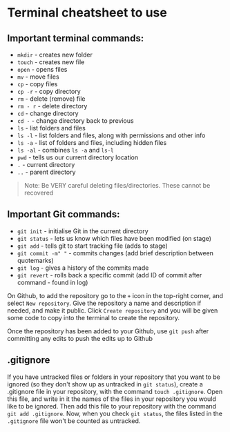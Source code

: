 # Terminal cheatsheet to use


## Important terminal commands:

* `mkdir` - creates new folder
* `touch` - creates new file
* `open` - opens files
* `mv` - move files
* `cp` - copy files
* `cp -r` - copy directory
* `rm` - delete (remove) file
* `rm - r` - delete directory
* `cd` - change directory
* `cd -` - change directory back to previous
* `ls` - list folders and files
* `ls -l` - list folders and files, along with permissions and other info
* `ls -a` - list of folders and files, including hidden files
* `ls -al` - combines `ls -a` and `ls-l`
* `pwd` - tells us our current directory location
* `.` - current directory
* `..` - parent directory

> Note: Be VERY careful deleting files/directories. These cannot be recovered


## Important Git commands:


* `git init` - initialise Git in the current directory
* `git status` - lets us know which files have been modified (on stage)
* `git add` - tells git to start tracking file (adds to stage)
* `git commit -m" "` - commits changes (add brief description between quotemarks)
* `git log` - gives a history of the commits made
* `git revert` - rolls back a specific commit (add ID of commit after command - found in log)


On Github, to add the repository go to the `+` icon in the top-right corner, and select `New repository`.
Give the repository a name and description if needed, and make it public. 
Click `Create repository` and you will be given some code to copy into the terminal to create the repository.

Once the repository has been added to your Github, use `git push` after committing any edits to push the edits up to Github


## .gitignore


If you have untracked files or folders in your repository that you 
want to be ignored (so they don't show up as untracked in `git status`), create a .gitignore file in your repository, 
with the command `touch .gitignore`. Open this file, and write in it the names of the files in your repository you would like to be ignored.
Then add this file to your repository with the command `git add .gitignore`.
Now, when you check `git status`, the files listed in the `.gitignore` file won't be counted as untracked.